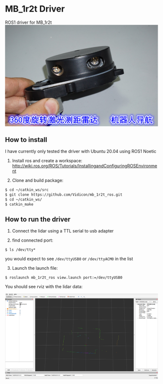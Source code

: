 # MB_1r2t Driver
ROS1 driver for MB_1r2t
![alt text](doc/mb_1r2t.jpg)

## How to install
I have currently only tested the driver with Ubuntu 20.04 using ROS1 Noetic

1. Install ros and create a workspace: http://wiki.ros.org/ROS/Tutorials/InstallingandConfiguringROSEnvironment

2. Clone and build package:

``` 
$ cd ~/catkin_ws/src
$ git clone https://github.com/Vidicon/mb_1r2t_ros.git
$ cd ~/catkin_ws/
$ catkin_make
```

## How to run the driver
1. Connect the lidar using a TTL serial to usb adapter

2. find connected port:
```
$ ls /dev/tty*
```
you would expect to see `/dev/ttyUSB0` or `/dev/ttyACM0` in the list

3. Launch the launch file:
```
$ roslaunch mb_1r2t_ros view.launch port:=/dev/ttyUSB0
```
You should see rviz with the lidar data:

![alt text](doc/rviz_view.png)



